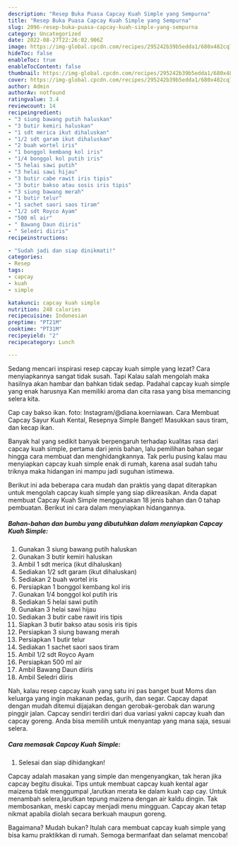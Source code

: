 ```yaml
---
description: "Resep Buka Puasa Capcay Kuah Simple yang Sempurna"
title: "Resep Buka Puasa Capcay Kuah Simple yang Sempurna"
slug: 2096-resep-buka-puasa-capcay-kuah-simple-yang-sempurna
category: Uncategorized
date: 2022-08-27T22:26:02.906Z
image: https://img-global.cpcdn.com/recipes/295242b39b5edda1/680x482cq70/capcay-kuah-simple-foto-resep-utama.jpg
hideToc: false
enableToc: true
enableTocContent: false
thumbnail: https://img-global.cpcdn.com/recipes/295242b39b5edda1/680x482cq70/capcay-kuah-simple-foto-resep-utama.jpg
cover: https://img-global.cpcdn.com/recipes/295242b39b5edda1/680x482cq70/capcay-kuah-simple-foto-resep-utama.jpg
author: Admin
authorAv: notfound
ratingvalue: 3.4
reviewcount: 14
recipeingredient:
- "3 siung bawang putih haluskan"
- "3 butir kemiri haluskan"
- "1 sdt merica ikut dihaluskan"
- "1/2 sdt garam ikut dihaluskan"
- "2 buah wortel iris"
- "1 bonggol kembang kol iris"
- "1/4 bonggol kol putih iris"
- "5 helai sawi putih"
- "3 helai sawi hijau"
- "3 butir cabe rawit iris tipis"
- "3 butir bakso atau sosis iris tipis"
- "3 siung bawang merah"
- "1 butir telur"
- "1 sachet saori saos tiram"
- "1/2 sdt Royco Ayam"
- "500 ml air"
- " Bawang Daun diiris"
- " Seledri diiris"
recipeinstructions:

- "Sudah jadi dan siap dinikmati!"
categories:
- Resep
tags:
- capcay
- kuah
- simple

katakunci: capcay kuah simple 
nutrition: 248 calories
recipecuisine: Indonesian
preptime: "PT21M"
cooktime: "PT31M"
recipeyield: "2"
recipecategory: Lunch

---
```



Sedang mencari inspirasi resep capcay kuah simple yang lezat? Cara menyiapkannya sangat tidak susah. Tapi Kalau salah mengolah maka hasilnya akan hambar dan bahkan tidak sedap. Padahal capcay kuah simple yang enak harusnya Kan memiliki aroma dan cita rasa yang bisa memancing selera kita.


Cap cay bakso ikan. foto: Instagram/@diana.koerniawan. Cara Membuat Capcay Sayur Kuah Kental, Resepnya Simple Banget! Masukkan saus tiram, dan kecap ikan.

Banyak hal yang sedikit banyak berpengaruh terhadap kualitas rasa dari capcay kuah simple, pertama dari jenis bahan, lalu pemilihan bahan segar hingga cara membuat dan menghidangkannya. Tak perlu pusing kalau mau menyiapkan capcay kuah simple enak di rumah, karena asal sudah tahu triknya maka hidangan ini mampu jadi suguhan istimewa.


Berikut ini ada beberapa cara mudah dan praktis yang dapat diterapkan untuk mengolah capcay kuah simple yang siap dikreasikan. Anda dapat membuat Capcay Kuah Simple menggunakan 18 jenis bahan dan 0 tahap pembuatan. Berikut ini cara dalam menyiapkan hidangannya.

<!--inarticleads1-->

##### Bahan-bahan dan bumbu yang dibutuhkan dalam menyiapkan Capcay Kuah Simple:

1. Gunakan 3 siung bawang putih haluskan
1. Gunakan 3 butir kemiri haluskan
1. Ambil 1 sdt merica (ikut dihaluskan)
1. Sediakan 1/2 sdt garam (ikut dihaluskan)
1. Sediakan 2 buah wortel iris
1. Persiapkan 1 bonggol kembang kol iris
1. Gunakan 1/4 bonggol kol putih iris
1. Sediakan 5 helai sawi putih
1. Gunakan 3 helai sawi hijau
1. Sediakan 3 butir cabe rawit iris tipis
1. Siapkan 3 butir bakso atau sosis iris tipis
1. Persiapkan 3 siung bawang merah
1. Persiapkan 1 butir telur
1. Sediakan 1 sachet saori saos tiram
1. Ambil 1/2 sdt Royco Ayam
1. Persiapkan 500 ml air
1. Ambil  Bawang Daun diiris
1. Ambil  Seledri diiris


Nah, kalau resep capcay kuah yang satu ini pas banget buat Moms dan keluarga yang ingin makanan pedas, gurih, dan segar. Capcay dapat dengan mudah ditemui dijajakan dengan gerobak-gerobak dan warung pinggir jalan. Capcay sendiri terdiri dari dua variasi yakni capcay kuah dan capcay goreng. Anda bisa memilih untuk menyantap yang mana saja, sesuai selera. 

<!--inarticleads2-->

##### Cara memasak Capcay Kuah Simple:


1. Selesai dan siap dihidangkan!

Capcay adalah masakan yang simple dan mengenyangkan, tak heran jika capcay begitu disukai. Tips untuk membuat capcay kuah kental agar maizena tidak menggumpal ,larutkan merata ke dalam kuah cap cay. Untuk menambah selera,larutkan tepung maizena dengan air kaldu dingin. Tak membosankan, meski capcay menjadi menu mingguan. Capcay akan tetap nikmat apabila diolah secara berkuah maupun goreng. 

Bagaimana? Mudah bukan? Itulah cara membuat capcay kuah simple yang bisa kamu praktikkan di rumah. Semoga bermanfaat dan selamat mencoba!
